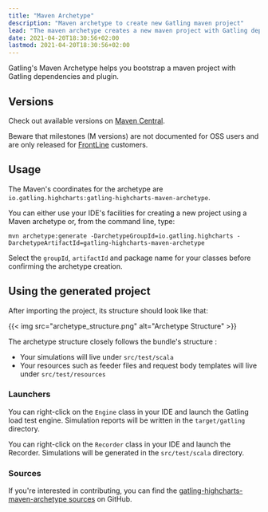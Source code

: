 ```yaml
---
title: "Maven Archetype"
description: "Maven archetype to create new Gatling maven project"
lead: "The maven archetype creates a new maven project with Gatling dependencies and plugin"
date: 2021-04-20T18:30:56+02:00
lastmod: 2021-04-20T18:30:56+02:00
---
```


Gatling's Maven Archetype helps you bootstrap a maven project with Gatling dependencies and plugin.

## Versions

Check out available versions on [Maven Central](https://search.maven.org/search?q=g:io.gatling.highcharts%20AND%20a:gatling-highcharts-maven-archetype&core=gav).

Beware that milestones (M versions) are not documented for OSS users and are only released for [FrontLine](https://gatling.io/gatling-frontline/) customers.

## Usage

The Maven's coordinates for the archetype are `io.gatling.highcharts:gatling-highcharts-maven-archetype`.

You can either use your IDE's facilities for creating a new project using a Maven archetype or, from the command line, type:

```console
mvn archetype:generate -DarchetypeGroupId=io.gatling.highcharts -DarchetypeArtifactId=gatling-highcharts-maven-archetype
```

Select the `groupId`, `artifactId` and package name for your classes before confirming the archetype creation.

## Using the generated project

After importing the project, its structure should look like that:

{{< img src="archetype_structure.png" alt="Archetype Structure" >}}

The archetype structure closely follows the bundle's structure :

* Your simulations will live under `src/test/scala`
* Your resources such as feeder files and request body templates will live under `src/test/resources`

### Launchers

You can right-click on the `Engine` class in your IDE and launch the Gatling load test engine.
Simulation reports will be written in the `target/gatling` directory.

You can right-click on the `Recorder` class in your IDE and launch the Recorder.
Simulations will be generated in the `src/test/scala` directory.

### Sources

If you're interested in contributing, you can find the [gatling-highcharts-maven-archetype sources](https://github.com/gatling/gatling-highcharts-maven-archetype) on GitHub.
